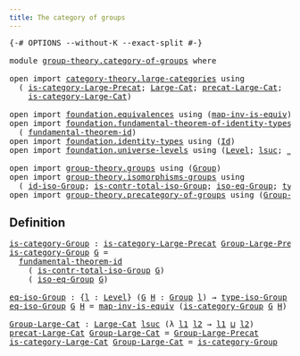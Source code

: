 ```yaml
---
title: The category of groups
---
```


<pre class="Agda"><a id="48" class="Symbol">{-#</a> <a id="52" class="Keyword">OPTIONS</a> <a id="60" class="Pragma">--without-K</a> <a id="72" class="Pragma">--exact-split</a> <a id="86" class="Symbol">#-}</a>

<a id="91" class="Keyword">module</a> <a id="98" href="group-theory.category-of-groups.html" class="Module">group-theory.category-of-groups</a> <a id="130" class="Keyword">where</a>

<a id="137" class="Keyword">open</a> <a id="142" class="Keyword">import</a> <a id="149" href="category-theory.large-categories.html" class="Module">category-theory.large-categories</a> <a id="182" class="Keyword">using</a>
  <a id="190" class="Symbol">(</a> <a id="192" href="category-theory.large-categories.html#891" class="Function">is-category-Large-Precat</a><a id="216" class="Symbol">;</a> <a id="218" href="category-theory.large-categories.html#1123" class="Record">Large-Cat</a><a id="227" class="Symbol">;</a> <a id="229" href="category-theory.large-categories.html#1235" class="Field">precat-Large-Cat</a><a id="245" class="Symbol">;</a>
    <a id="251" href="category-theory.large-categories.html#1275" class="Field">is-category-Large-Cat</a><a id="272" class="Symbol">)</a>

<a id="275" class="Keyword">open</a> <a id="280" class="Keyword">import</a> <a id="287" href="foundation.equivalences.html" class="Module">foundation.equivalences</a> <a id="311" class="Keyword">using</a> <a id="317" class="Symbol">(</a><a id="318" href="foundation-core.equivalences.html#4187" class="Function">map-inv-is-equiv</a><a id="334" class="Symbol">)</a>
<a id="336" class="Keyword">open</a> <a id="341" class="Keyword">import</a> <a id="348" href="foundation.fundamental-theorem-of-identity-types.html" class="Module">foundation.fundamental-theorem-of-identity-types</a> <a id="397" class="Keyword">using</a>
  <a id="405" class="Symbol">(</a> <a id="407" href="foundation-core.fundamental-theorem-of-identity-types.html#1894" class="Function">fundamental-theorem-id</a><a id="429" class="Symbol">)</a>
<a id="431" class="Keyword">open</a> <a id="436" class="Keyword">import</a> <a id="443" href="foundation.identity-types.html" class="Module">foundation.identity-types</a> <a id="469" class="Keyword">using</a> <a id="475" class="Symbol">(</a><a id="476" href="foundation-core.identity-types.html#1767" class="Datatype">Id</a><a id="478" class="Symbol">)</a>
<a id="480" class="Keyword">open</a> <a id="485" class="Keyword">import</a> <a id="492" href="foundation.universe-levels.html" class="Module">foundation.universe-levels</a> <a id="519" class="Keyword">using</a> <a id="525" class="Symbol">(</a><a id="526" href="Agda.Primitive.html#597" class="Postulate">Level</a><a id="531" class="Symbol">;</a> <a id="533" href="Agda.Primitive.html#780" class="Primitive">lsuc</a><a id="537" class="Symbol">;</a> <a id="539" href="Agda.Primitive.html#810" class="Primitive Operator">_⊔_</a><a id="542" class="Symbol">)</a>

<a id="545" class="Keyword">open</a> <a id="550" class="Keyword">import</a> <a id="557" href="group-theory.groups.html" class="Module">group-theory.groups</a> <a id="577" class="Keyword">using</a> <a id="583" class="Symbol">(</a><a id="584" href="group-theory.groups.html#2481" class="Function">Group</a><a id="589" class="Symbol">)</a>
<a id="591" class="Keyword">open</a> <a id="596" class="Keyword">import</a> <a id="603" href="group-theory.isomorphisms-groups.html" class="Module">group-theory.isomorphisms-groups</a> <a id="636" class="Keyword">using</a>
  <a id="644" class="Symbol">(</a> <a id="646" href="group-theory.isomorphisms-groups.html#2660" class="Function">id-iso-Group</a><a id="658" class="Symbol">;</a> <a id="660" href="group-theory.isomorphisms-groups.html#3324" class="Function">is-contr-total-iso-Group</a><a id="684" class="Symbol">;</a> <a id="686" href="group-theory.isomorphisms-groups.html#2916" class="Function">iso-eq-Group</a><a id="698" class="Symbol">;</a> <a id="700" href="group-theory.isomorphisms-groups.html#1714" class="Function">type-iso-Group</a><a id="714" class="Symbol">)</a>
<a id="716" class="Keyword">open</a> <a id="721" class="Keyword">import</a> <a id="728" href="group-theory.precategory-of-groups.html" class="Module">group-theory.precategory-of-groups</a> <a id="763" class="Keyword">using</a> <a id="769" class="Symbol">(</a><a id="770" href="group-theory.precategory-of-groups.html#747" class="Function">Group-Large-Precat</a><a id="788" class="Symbol">)</a>
</pre>
## Definition

<pre class="Agda"><a id="is-category-Group"></a><a id="818" href="group-theory.category-of-groups.html#818" class="Function">is-category-Group</a> <a id="836" class="Symbol">:</a> <a id="838" href="category-theory.large-categories.html#891" class="Function">is-category-Large-Precat</a> <a id="863" href="group-theory.precategory-of-groups.html#747" class="Function">Group-Large-Precat</a>
<a id="882" href="group-theory.category-of-groups.html#818" class="Function">is-category-Group</a> <a id="900" href="group-theory.category-of-groups.html#900" class="Bound">G</a> <a id="902" class="Symbol">=</a>
  <a id="906" href="foundation-core.fundamental-theorem-of-identity-types.html#1894" class="Function">fundamental-theorem-id</a>
    <a id="933" class="Symbol">(</a> <a id="935" href="group-theory.isomorphisms-groups.html#3324" class="Function">is-contr-total-iso-Group</a> <a id="960" href="group-theory.category-of-groups.html#900" class="Bound">G</a><a id="961" class="Symbol">)</a>
    <a id="967" class="Symbol">(</a> <a id="969" href="group-theory.isomorphisms-groups.html#2916" class="Function">iso-eq-Group</a> <a id="982" href="group-theory.category-of-groups.html#900" class="Bound">G</a><a id="983" class="Symbol">)</a>

<a id="eq-iso-Group"></a><a id="986" href="group-theory.category-of-groups.html#986" class="Function">eq-iso-Group</a> <a id="999" class="Symbol">:</a> <a id="1001" class="Symbol">{</a><a id="1002" href="group-theory.category-of-groups.html#1002" class="Bound">l</a> <a id="1004" class="Symbol">:</a> <a id="1006" href="Agda.Primitive.html#597" class="Postulate">Level</a><a id="1011" class="Symbol">}</a> <a id="1013" class="Symbol">(</a><a id="1014" href="group-theory.category-of-groups.html#1014" class="Bound">G</a> <a id="1016" href="group-theory.category-of-groups.html#1016" class="Bound">H</a> <a id="1018" class="Symbol">:</a> <a id="1020" href="group-theory.groups.html#2481" class="Function">Group</a> <a id="1026" href="group-theory.category-of-groups.html#1002" class="Bound">l</a><a id="1027" class="Symbol">)</a> <a id="1029" class="Symbol">→</a> <a id="1031" href="group-theory.isomorphisms-groups.html#1714" class="Function">type-iso-Group</a> <a id="1046" href="group-theory.category-of-groups.html#1014" class="Bound">G</a> <a id="1048" href="group-theory.category-of-groups.html#1016" class="Bound">H</a> <a id="1050" class="Symbol">→</a> <a id="1052" href="foundation-core.identity-types.html#1767" class="Datatype">Id</a> <a id="1055" href="group-theory.category-of-groups.html#1014" class="Bound">G</a> <a id="1057" href="group-theory.category-of-groups.html#1016" class="Bound">H</a>
<a id="1059" href="group-theory.category-of-groups.html#986" class="Function">eq-iso-Group</a> <a id="1072" href="group-theory.category-of-groups.html#1072" class="Bound">G</a> <a id="1074" href="group-theory.category-of-groups.html#1074" class="Bound">H</a> <a id="1076" class="Symbol">=</a> <a id="1078" href="foundation-core.equivalences.html#4187" class="Function">map-inv-is-equiv</a> <a id="1095" class="Symbol">(</a><a id="1096" href="group-theory.category-of-groups.html#818" class="Function">is-category-Group</a> <a id="1114" href="group-theory.category-of-groups.html#1072" class="Bound">G</a> <a id="1116" href="group-theory.category-of-groups.html#1074" class="Bound">H</a><a id="1117" class="Symbol">)</a>

<a id="Group-Large-Cat"></a><a id="1120" href="group-theory.category-of-groups.html#1120" class="Function">Group-Large-Cat</a> <a id="1136" class="Symbol">:</a> <a id="1138" href="category-theory.large-categories.html#1123" class="Record">Large-Cat</a> <a id="1148" href="Agda.Primitive.html#780" class="Primitive">lsuc</a> <a id="1153" class="Symbol">(λ</a> <a id="1156" href="group-theory.category-of-groups.html#1156" class="Bound">l1</a> <a id="1159" href="group-theory.category-of-groups.html#1159" class="Bound">l2</a> <a id="1162" class="Symbol">→</a> <a id="1164" href="group-theory.category-of-groups.html#1156" class="Bound">l1</a> <a id="1167" href="Agda.Primitive.html#810" class="Primitive Operator">⊔</a> <a id="1169" href="group-theory.category-of-groups.html#1159" class="Bound">l2</a><a id="1171" class="Symbol">)</a>
<a id="1173" href="category-theory.large-categories.html#1235" class="Field">precat-Large-Cat</a> <a id="1190" href="group-theory.category-of-groups.html#1120" class="Function">Group-Large-Cat</a> <a id="1206" class="Symbol">=</a> <a id="1208" href="group-theory.precategory-of-groups.html#747" class="Function">Group-Large-Precat</a>
<a id="1227" href="category-theory.large-categories.html#1275" class="Field">is-category-Large-Cat</a> <a id="1249" href="group-theory.category-of-groups.html#1120" class="Function">Group-Large-Cat</a> <a id="1265" class="Symbol">=</a> <a id="1267" href="group-theory.category-of-groups.html#818" class="Function">is-category-Group</a>
</pre>